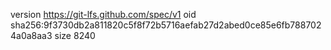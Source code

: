 version https://git-lfs.github.com/spec/v1
oid sha256:9f3730db2a811820c5f8f72b5716aefab27d2abed0ce85e6fb7887024a0a8aa3
size 8240
